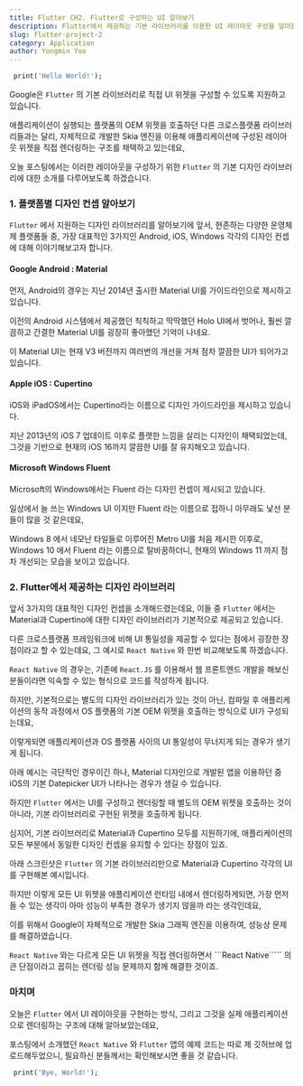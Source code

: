 ```yaml
---
title: Flutter CH2. Flutter로 구성하는 UI 알아보기
description: Flutter에서 제공하는 기본 라이브러리를 이용한 UI 레이아웃 구성을 알아봅니다.
slug: flutter-project-2
category: Application
author: Yongmin Yoo
---
```


```dart
 print('Hello World!');
```

Google은 ```Flutter``` 의 기본 라이브러리로 직접 UI 위젯을 구성할 수 있도록 지원하고 있습니다.

애플리케이션이 실행되는 플랫폼의 OEM 위젯을 호출하던 다른 크로스플랫폼 라이브러리들과는 달리,
자체적으로 개발한 Skia 엔진을 이용해 애플리케이션에 구성된 레이아웃 위젯을 직접 렌더링하는 구조를 채택하고 있는데요,

오늘 포스팅에서는 이러한 레이아웃을 구성하기 위한 ```Flutter``` 의 기본 디자인 라이브러리에 대한 소개를 다루어보도록 하겠습니다.

### 1. 플랫폼별 디자인 컨셉 알아보기

```Flutter``` 에서 지원하는 디자인 라이브러리를 알아보기에 앞서, 현존하는 다양한 운영체제 플랫폼들 중,
가장 대표적인 3가지인 Android, iOS, Windows 각각의 디자인 컨셉에 대해 이야기해보고자 합니다.

#### Google Android : Material

먼저, Android의 경우는 지난 2014년 출시한 Material UI를 가이드라인으로 제시하고 있습니다.

<!-- Android 버전별 UI 변화 스크린샷 (Holo -> Mat V1 -> Mat V2 -> Mat V3 -->

이전의 Android 시스템에서 제공했던 칙칙하고 딱딱했던 Holo UI에서 벗어나,
훨씬 깔끔하고 간결한 Material UI를 굉장히 좋아했던 기억이 나네요.

이 Material UI는 현재 V3 버전까지 여러번의 개선을 거쳐 점차 깔끔한 UI가 되어가고 있습니다.

#### Apple iOS : Cupertino

iOS와 iPadOS에서는 Cupertino라는 이름으로 디자인 가이드라인을 제시하고 있습니다.

<!-- iOS 버전별 UI 변화 스크린샷 (6 -> 7 -> 10 -> 16) -->

지난 2013년의 iOS 7 업데이트 이후로 플랫한 느낌을 살리는 디자인이 채택되었는데,
그것을 기반으로 현재의 iOS 16까지 깔끔한 UI를 잘 유지해오고 있습니다.

#### Microsoft Windows Fluent

Microsoft의 Windows에서는 Fluent 라는 디자인 컨셉이 제시되고 있습니다.

일상에서 늘 쓰는 Windows UI 이지만 Fluent 라는 이름으로 접하니 아무래도 낯선 분들이 많을 것 같은데요,

<!-- Windows 버전별 UI 변화 스크린샷 (8 -> 10 -> 11) -->

Windows 8 에서 네모난 타일들로 이루어진 Metro UI를 처음 제시한 이후로,
Windows 10 에서 Fluent 라는 이름으로 탈바꿈하더니,
현재의 Windows 11 까지 점차 개선되는 모습을 보이고 있습니다.

### 2. Flutter에서 제공하는 디자인 라이브러리

앞서 3가지의 대표적인 디자인 컨셉을 소개해드렸는데요, 이들 중 ```Flutter``` 에서는 Material과 Cupertino에 대한 디자인 라이브러리가 기본적으로 제공되고 있습니다.

다른 크로스플랫폼 프레임워크에 비해 UI 통일성을 제공할 수 있다는 점에서 굉장한 장점이라고 할 수 있는데요,
그 예시로 ```React Native``` 와 한번 비교해보도록 하겠습니다.

```React Native``` 의 경우는, 기존에 ```React.JS``` 를 이용해서 웹 프론트엔드 개발을 해보신 분들이라면 익숙할 수 있는 형식으로 코드를 작성하게 됩니다.

<!-- RN 기본 UI 코드 -->

하지만, 기본적으로는 별도의 디자인 라이브러리가 있는 것이 아닌,
컴파일 후 애플리케이션의 동작 과정에서 OS 플랫폼의 기본 OEM 위젯을 호출하는 방식으로 UI가 구성되는데요,

이렇게되면 애플리케이션과 OS 플랫폼 사이의 UI 통일성이 무너지게 되는 경우가 생기게 됩니다.

아래 예시는 극단적인 경우이긴 하나, Material 디자인으로 개발된 앱을 이용하던 중 iOS의 기본 Datepicker UI가 나타나는 경우가 생길 수 있습니다.

<!-- RN UI 개판난 스크린샷 -->

하지만 ```Flutter``` 에서는 UI를 구성하고 렌더링할 때 별도의 OEM 위젯을 호출하는 것이 아니라,
기본 라이브러리로 구현된 위젯을 호출하게 됩니다.

심지어, 기본 라이브러리로 Material과 Cupertino 모두를 지원하기에, 애플리케이션의 모든 부분에서 동일한 디자인 컨셉을 유지할 수 있다는 장점이 있죠.

아래 스크린샷은 ```Flutter``` 의 기본 라이브러리만으로 Material과 Cupertino 각각의 UI를 구현해본 예시입니다.

<!-- Flutter UI 라이브러리 스크린샷 -->

하지만 이렇게 모든 UI 위젯을 애플리케이션 런타임 내에서 렌더링하게되면, 가장 먼저 들 수 있는 생각이 아마 성능이 부족한 경우가 생기지 않을까 라는 생각인데요,

이를 위해서 Google이 자체적으로 개발한 Skia 그래픽 엔진을 이용하여, 성능상 문제를 해결하였습니다.

```React Native``` 와는 다르게 모든 UI 위젯을 직접 렌더링하면서
```React Native````` 의 큰 단점이라고 꼽히는 렌더링 성능 문제까지 함께 해결한 것이죠.

### 마치며

오늘은 ```Flutter``` 에서 UI 레이아웃을 구현하는 방식, 그리고 그것을 실제 애플리케이션으로 렌더링하는 구조에 대해 알아보았는데요,

포스팅에서 소개했던 ```React Native``` 와 ```Flutter``` 앱의 예제 코드는 따로 제 깃허브에 업로드해두었으니, 필요하신 분들께서는 확인해보시면 좋을 것 같습니다.

<!-- Github 링크 -->

```dart
 print('Bye, World!');
```
